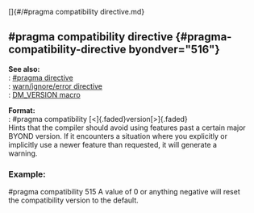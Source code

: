 []{#/#pragma compatibility directive.md}    
## #pragma compatibility directive {#pragma-compatibility-directive byondver="516"}    
**See also:**    
:   [#pragma directive](/DM/preprocessor/pragma)    
:   [warn/ignore/error directive](/DM/preprocessor/warn)    
:   [DM_VERSION macro](/DM/preprocessor/DM_VERSION)    
<!-- -->    
**Format:**    
:   #pragma compatibility [\<]{.faded}version[\>]{.faded}    
Hints that the compiler should avoid using features past a certain major    
BYOND version. If it encounters a situation where you explicitly or    
implicitly use a newer feature than requested, it will generate a    
warning.    
### Example:    
#pragma compatibility 515 A value of 0 or anything negative will reset    
the compatibility version to the default.  